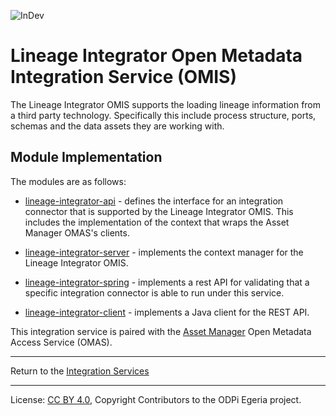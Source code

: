 <!-- SPDX-License-Identifier: CC-BY-4.0 -->
<!-- Copyright Contributors to the ODPi Egeria project. -->

![InDev](../../../open-metadata-publication/website/images/egeria-content-status-in-development.png#pagewidth)


# Lineage Integrator Open Metadata Integration Service (OMIS)

The Lineage Integrator OMIS supports the loading lineage information
from a third party technology.  Specifically this include process structure, ports,
schemas and the data assets they are working with.

## Module Implementation

The modules are as follows:

* [lineage-integrator-api](lineage-integrator-api) - defines the interface for an integration
connector that is supported by the Lineage Integrator OMIS. This includes the implementation
of the context that wraps the Asset Manager OMAS's clients.

* [lineage-integrator-server](lineage-integrator-server) - implements the context manager for
the Lineage Integrator OMIS.

* [lineage-integrator-spring](lineage-integrator-spring) - implements a rest API for validating that a specific
integration connector is able to run under this service.

* [lineage-integrator-client](lineage-integrator-client) - implements a Java client for the REST API.

This integration service is paired with the [Asset Manager](../../access-services/asset-manager)
Open Metadata Access Service (OMAS).

----
Return to the [Integration Services](..)


----
License: [CC BY 4.0](https://creativecommons.org/licenses/by/4.0/),
Copyright Contributors to the ODPi Egeria project.